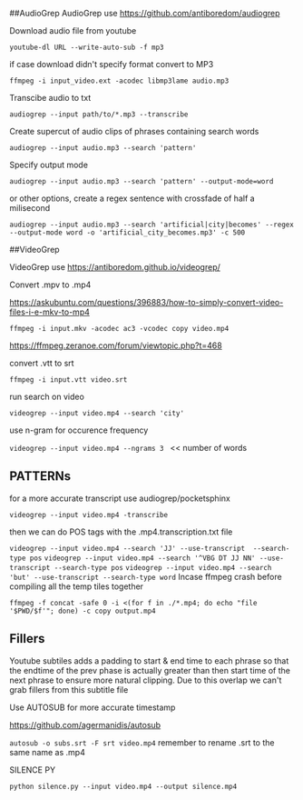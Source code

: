 
##AudioGrep
AudioGrep use https://github.com/antiboredom/audiogrep

Download audio file from youtube

`youtube-dl URL --write-auto-sub -f mp3`

if case download didn't specify format convert to MP3

`ffmpeg -i input_video.ext -acodec libmp3lame audio.mp3`


Transcibe audio to txt

`audiogrep --input path/to/*.mp3 --transcribe`

Create supercut of audio clips of phrases containing search words

`audiogrep --input audio.mp3 --search 'pattern'`

Specify output mode

`audiogrep --input audio.mp3 --search 'pattern' --output-mode=word`

or other options, create a regex sentence with crossfade of half a milisecond

`audiogrep --input audio.mp3 --search 'artificial|city|becomes' --regex --output-mode word -o 'artificial_city_becomes.mp3' -c 500`

##VideoGrep

VideoGrep use https://antiboredom.github.io/videogrep/

Convert .mpv to .mp4

https://askubuntu.com/questions/396883/how-to-simply-convert-video-files-i-e-mkv-to-mp4

`ffmpeg -i input.mkv -acodec ac3 -vcodec copy video.mp4`

https://ffmpeg.zeranoe.com/forum/viewtopic.php?t=468

convert .vtt to srt

`ffmpeg -i input.vtt video.srt`

run search on video

`videogrep --input video.mp4 --search 'city'`

use n-gram for occurence frequency

 `videogrep --input video.mp4 --ngrams 3 ` << number of words


## PATTERNs

for a more accurate transcript use audiogrep/pocketsphinx

`videogrep --input video.mp4 -transcribe`

then we can do POS tags with the .mp4.transcription.txt file

`videogrep --input video.mp4 --search 'JJ' --use-transcript  --search-type pos`
`videogrep --input video.mp4 --search '^VBG DT JJ NN' --use-transcript --search-type pos`
`videogrep --input video.mp4 --search 'but' --use-transcript --search-type word`
Incase ffmpeg crash before compiling all the temp tiles together

`ffmpeg -f concat -safe 0 -i <(for f in ./*.mp4; do echo "file '$PWD/$f'"; done) -c copy output.mp4`


## Fillers

Youtube subtiles adds a padding to start & end time to each phrase
so that the endtime of the prev phase is actually greater than then start time of the next phrase to ensure more natural clipping. Due to this overlap we can't grab fillers from this subtitle file

Use AUTOSUB for more accurate timestamp

https://github.com/agermanidis/autosub

`autosub -o subs.srt -F srt video.mp4` remember to rename .srt to the same name as .mp4


SILENCE PY

`python silence.py --input video.mp4 --output silence.mp4`
